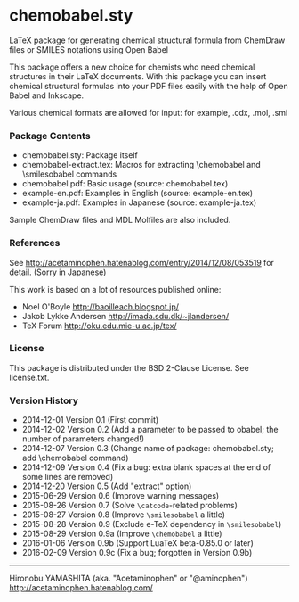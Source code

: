 chemobabel.sty
==============

LaTeX package for generating chemical structural formula from ChemDraw files or SMILES notations using Open Babel

This package offers a new choice for chemists who need chemical structures in their LaTeX documents.
With this package you can insert chemical structural formulas into your PDF files easily with the help of Open Babel and Inkscape.

Various chemical formats are allowed for input: for example, .cdx, .mol, .smi

### Package Contents

 - chemobabel.sty: Package itself
 - chemobabel-extract.tex: Macros for extracting \chemobabel and \smilesobabel commands
 - chemobabel.pdf: Basic usage (source: chemobabel.tex)
 - example-en.pdf: Examples in English (source: example-en.tex)
 - example-ja.pdf: Examples in Japanese (source: example-ja.tex)

Sample ChemDraw files and MDL Molfiles are also included.

### References

See http://acetaminophen.hatenablog.com/entry/2014/12/08/053519 for detail. (Sorry in Japanese)

This work is based on a lot of resources published online:
  - Noel O'Boyle http://baoilleach.blogspot.jp/
  - Jakob Lykke Andersen http://imada.sdu.dk/~jlandersen/
  - TeX Forum http://oku.edu.mie-u.ac.jp/tex/

### License

This package is distributed under the BSD 2-Clause License.
See license.txt.

### Version History

 - 2014-12-01 Version 0.1  (First commit)
 - 2014-12-02 Version 0.2  (Add a parameter to be passed to obabel; the number of parameters changed!)
 - 2014-12-07 Version 0.3  (Change name of package: chemobabel.sty; add \chemobabel command)
 - 2014-12-09 Version 0.4  (Fix a bug: extra blank spaces at the end of some lines are removed)
 - 2014-12-20 Version 0.5  (Add "extract" option)
 - 2015-06-29 Version 0.6  (Improve warning messages)
 - 2015-08-26 Version 0.7  (Solve `\catcode`-related problems)
 - 2015-08-27 Version 0.8  (Improve `\smilesobabel` a little)
 - 2015-08-28 Version 0.9  (Exclude e-TeX dependency in `\smilesobabel`)
 - 2015-08-29 Version 0.9a (Improve `\chemobabel` a little)
 - 2016-01-06 Version 0.9b (Support LuaTeX beta-0.85.0 or later)
 - 2016-02-09 Version 0.9c (Fix a bug; forgotten in Version 0.9b)

--------------------
Hironobu YAMASHITA (aka. "Acetaminophen" or "@aminophen")
http://acetaminophen.hatenablog.com/
